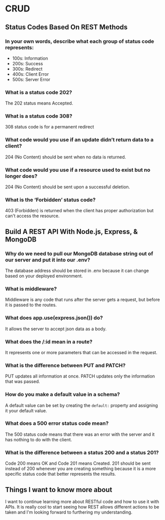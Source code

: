 # **CRUD**

## **Status Codes Based On REST Methods**

### In your own words, describe what each group of status code represents:

- 100s: Information
- 200s: Success
- 300s: Redirect
- 400s: Client Error
- 500s: Server Error

### What is a status code 202?

The 202 status means Accepted.

### What is a status code 308?

308 status code is for a permanent redirect

### What code would you use if an update didn’t return data to a client?

204 (No Content) should be sent when no data is returned.

### What code would you use if a resource used to exist but no longer does?

204 (No Content) should be sent upon a successful deletion.

### What is the ‘Forbidden’ status code?

403 (Forbidden) is returned when the client has proper authorization but can't access the resource.

## **Build A REST API With Node.js, Express, & MongoDB**

### Why do we need to pull our MongoDB database string out of our server and put it into our .env?

The database address should be stored in .env because it can change based on your deployed environment.

### What is middleware?

Middleware is any code that runs after the server gets a request, but before it is passed to the routes.

### What does app.use(express.json()) do?

It allows the server to accept json data as a body.

### What does the /:id mean in a route?

It represents one or more parameters that can be accessed in the request.

### What is the difference between PUT and PATCH?

PUT updates all information at once. PATCH updates only the information that was passed.

### How do you make a default value in a schema?

A default value can be set by creating the `default:` property and assigning it your default value.

### What does a 500 error status code mean?

The 500 status code means that there was an error with the server and it has nothing to do with the client.

### What is the difference between a status 200 and a status 201?

Code 200 means OK and Code 201 means Created. 201 should be sent instead of 200 whenever you are creating something because it is a more specific status code that better represents the results.

## **Things I want to know  more about**

I want to continue learning more about RESTful code and how to use it with APIs. It is really cool to start seeing how REST allows different actions to be taken and I'm looking forward to furthering my understanding.
